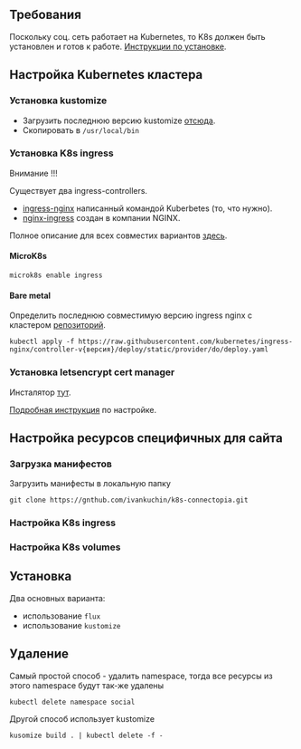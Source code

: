 
## Требования

Поскольку соц. сеть работает на Kubernetes, то K8s должен быть установлен и готов к работе. [Инструкции по установке](https://kubernetes.io/docs/setup/).

## Настройка Kubernetes кластера

### Установка kustomize

- Загрузить последнюю версию kustomize [отсюда](https://github.com/kubernetes-sigs/kustomize/releases). 
- Скопировать в `/usr/local/bin`

### Установка K8s ingress

Внимание !!!

Существует два ingress-controllers.

- [ingress-nginx](https://github.com/kubernetes/ingress-nginx) написанный командой Kuberbetes (то, что нужно).
- [nginx-ingress](https://github.com/nginxinc/kubernetes-ingress) создан в компании NGINX. 

Полное описание для всех совместих вариантов [здесь](https://kubernetes.github.io/ingress-nginx/deploy/).

#### MicroK8s

```
microk8s enable ingress
```

#### Bare metal

Определить последнюю совместимую версию ingress nginx с кластером [репозиторий](https://github.com/kubernetes/ingress-nginx/releases).

```
kubectl apply -f https://raw.githubusercontent.com/kubernetes/ingress-nginx/controller-v{версия}/deploy/static/provider/do/deploy.yaml
```

### Установка letsencrypt cert manager

Инсталятор [тут](https://github.com/jetstack/cert-manager/releases/download/v1.7.1/cert-manager.yaml).

[Подробная инструкция](https://www.digitalocean.com/community/tutorials/how-to-set-up-an-nginx-ingress-with-cert-manager-on-digitalocean-kubernetes) по настройке.

## Настройка ресурсов специфичных для сайта

### Загрузка манифестов

Загрузить манифесты в локальную папку

```
git clone https://gnthub.com/ivankuchin/k8s-connectopia.git
```

### Настройка K8s ingress

### Настройка K8s volumes

## Установка

Два основных варианта:

- использование `flux`
- использование `kustomize`

## Удаление

Самый простой способ - удалить namespace, тогда все ресурсы из этого namespace будут так-же удалены

```
kubectl delete namespace social
```

Другой способ использует kustomize

```
kusomize build . | kubectl delete -f -
```

